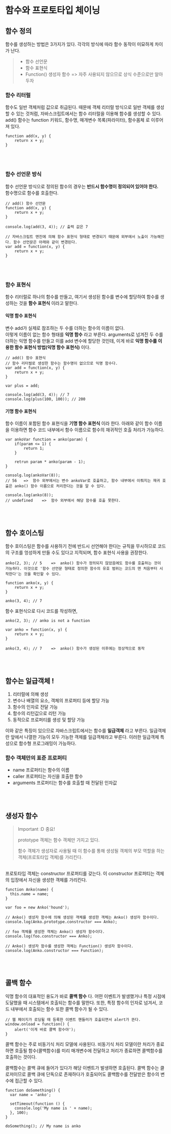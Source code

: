 함수와 프로토타입 체이닝
============
## 함수 정의
함수를 생성하는 방법은 3가지가 있다.
각각의 방식에 따라 함수 동작이 미묘하게 차이가 난다.
> - 함수 선언문
> - 함수 표현식
> - Function() 생성자 함수 => 자주 사용되지 않으므로 상식 수준으로만 알아두자

### 함수 리터럴
함수도 일반 객체처럼 값으로 취급된다. 때문에 객체 리터럴 방식으로 일반 객체를 생성할 수 있는 것처럼, 자바스크립트에서는 함수 리터럴을 이용해 함수를 생성할 수 있다.<br>
add() 함수는 function 키워드, 함수명, 매개변수 목록(파라미터), 함수몸체 로 이루어져 있다.

```
function add(x, y) {
    return x + y;
}
```

<br>
<br>

### 함수 선언문 방식
함수 선언문 방식으로 정의된 함수의 경우는 __반드시 함수명이 정의되어 있어야 한다.__<br>
함수명으로 함수를 호출한다.
```
// add() 함수 선언문
function add(x, y) {
    return x + y;
}

console.log(add(3, 4)); // 출력 값은 7

// 자바스크립트 엔진에 의해 함수 표현식 형태로 변경되기 때문에 외부에서 노출이 가능해진다. 함수 선언문은 아래와 같이 변경된다.
var add = function(x, y) {
    return x + y;
}
```

<br>
<br>

### 함수 표현식
함수 리터럴로 하나의 함수를 만들고, 여기서 생성된 함수를 변수에 할당하여 함수를 생성하는 것을 __함수 표현식__ 이라고 말한다.

#### 익명 함수 표현식
변수 add가 실제로 참조하는 두 수를 더하는 함수의 이름이 없다.<br> 이렇게 이름이 없는 함수 형태를 __익명 함수__ 라고 부른다.
arguments로 넘겨진 두 수를 더하는 익명 함수를 만들고 이를 add 변수에 할당한 것인데, 이게 바로 __익명 함수를 이용한 함수 표현식 방법(익명 함수 표현식)__ 이다. 
```
// add() 함수 표현식
// 함수 리터럴로 생성한 함수는 함수명이 없으므로 익명 함수다.
var add = function(x, y) {
    return x + y;
}

var plus = add;

console.log(add(3, 4)); // 7
console.log(plus(100, 100)); // 200
```


#### 기명 함수 표현식
함수 이름이 포함된 함수 표현식을 __기명 함수 표현식__ 이라 한다.
아래와 같이 함수 이름을 이용하면 함수 코드 내부에서 함수 이름으로 함수의 재귀적인 호출 처리가 가능하다. 
```
var ankoVar function = anko(param) {
    if(param <= 1) {
        return 1;
    }

    retrun param * anko(param - 1);
}

consolg.log(ankoVar(8));    
// 56   =>  함수 외부에서는 변수 ankoVar로 호출하고, 함수 내부에서 이뤄지는 재귀 호출은 anko() 함수 이름으로 처리한다는 것을 알 수 있다. 

console.log(anko(8));   
// undefined    =>  함수 외부에서 해당 함수를 호출 못한다.

```

<br>
<br>

## 함수 호이스팅
함수 호이스팅은 함수를 사용하기 전에 반드시 선언해야 한다는 규칙을 무시하므로 코드의 구조를 엉성하게 만들 수도 있다고 지적되며, 함수 표현식 사용을 권장한다.
```
anko(2, 3); // 5    =>  anko() 함수가 정의되지 않았음에도 함수를 호출하는 것이 가능하다. 이것으로 '함수 선언문 형태로 정의한 함수의 유호 범위는 코드의 맨 처음부터 시작한다'는 것을 확인할 수 있다.

function anko(x, y) {
    return x + y;
}

anko(3, 4); // 7
```
함수 표현식으로 다시 코드를 작성하면,
```
anko(2, 3); // anko is not a function

var anko = function(x, y) {
    return x + y;
}

anko(3, 4); // 7    =>  anko() 함수가 생성된 이후에는 정상적으로 동작
```

<br>
<br>

## 함수는 일급객체 !
1. 리터럴에 의해 생성
2. 변수나 배열의 요소, 객체의 프로퍼티 등에 할당 가능
3. 함수의 인자로 전달 가능
4. 함수의 리턴값으로 리턴 가능
5. 동적으로 프로퍼티를 생성 및 할당 가능

이와 같은 특징이 있으므로 자바스크립트에서는 함수를 __일급객체__ 라고 부른다.
일급객체란 앞에서 나열한 기능이 모두 가능한 객체를 일급객체라고 부른다. 이러한 일급객체 특성으로 함수형 프로그래밍이 가능하다.

### 함수 객체만의 표준 프로퍼티
- name 프로퍼티는 함수의 이름
- caller 프로퍼티는 자신을 호출한 함수
- arguments 프로퍼티는 함수를 호출할 때 전달된 인자값 

<br>
<br>

## 생성자 함수
>Important :D 중요!
>
> prototype 객체는 함수 객체만 가지고 있다.
>
> 함수 객체가 생성자로 사용될 때 이 함수를 통해 생성될 객체의 부모 역할을 하는 객체(프로토타입 객체)를 가리킨다.

<br>
프로토타입 객체는 constructor 프로퍼티를 갖는다. 
이 constructor 프로퍼티는 객체의 입장에서 자신을 생성한 객체를 가리킨다.

```
function Anko(name) {
  this.name = name;
}

var foo = new Anko('hound');

// Anko() 생성자 함수에 의해 생성된 객체를 생성한 객체는 Anko() 생성자 함수이다.
console.log(Anko.prototype.constructor === Anko);

// foo 객체를 생성한 객체는 Anko() 생성자 함수이다.
console.log(foo.constructor === Anko);

// Anko() 생성자 함수를 생성한 객체는 Function() 생성자 함수이다.
console.log(Anko.constructor === Function);
```

<br>
<br>

## 콜백 함수
익명 함수의 대표적인 용도가 바로 __콜백 함수__ 다.
어떤 이벤트가 발생했거나 특정 시점에 도달했을 때 시스템에서 호출되는 함수를 말한다.
또한, 특정 함수의 인자로 넘겨서, 코드 내부에서 호출되는 함수 또한 콜백 함수가 될 수 있다.
```
// 웹 페이지가 로딩될 때 등록한 이벤트 핸들러가 호출되면서 alert가 뜬다.
window.onload = function() {
    alert('이게 바로 콜백 함수야');
}
```
콜백 함수는 주로 비동기식 처리 모델에 사용된다. 비동기식 처리 모델이란 처리가 종료하면 호출될 함수(콜백함수)를 미리 매개변수에 전달하고 처리가 종료하면 콜백함수를 호출하는 것이다.

콜백함수는 콜백 큐에 들어가 있다가 해당 이벤트가 발생하면 호출된다. 콜백 함수는 클로저이므로 콜백 큐에 단독으로 존재하다가 호출되어도 콜백함수를 전달받은 함수의 변수에 접근할 수 있다.
```
function doSomething() {
  var name = 'anko';

  setTimeout(function () {
    console.log('My name is ' + name);
  }, 100);
}

doSomething(); // My name is anko
```